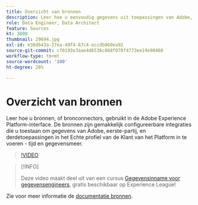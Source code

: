 ```yaml
---
title: Overzicht van bronnen
description: Leer hoe u eenvoudig gegevens uit toepassingen van Adobe, eerste en derde partijen kunt opnemen in het realtimeklantprofiel en de data lake van het Platform.
role: Data Engineer, Data Architect
feature: Sources
kt: 3800
thumbnail: 29694.jpg
exl-id: e38d643a-27ea-49f4-87c4-eccdb860ea92
source-git-commit: cf0193e3aae4d6536c868f078f4773ee14e90408
workflow-type: tm+mt
source-wordcount: '100'
ht-degree: 26%

---
```


# Overzicht van bronnen

Leer hoe u bronnen, of bronconnectors, gebruikt in de Adobe Experience Platform-interface. De bronnen zijn gemakkelijk configureerbare integraties die u toestaan om gegevens van Adobe, eerste-partij, en derdetoepassingen in het Echte profiel van de Klant van het Platform in te voeren - tijd en gegevensmeer.

>[!VIDEO](https://video.tv.adobe.com/v/29694?quality=12&learn=on)

>[!INFO]
>
> Deze video maakt deel uit van een cursus [Gegevensinname voor gegevensengineers](https://experienceleague.adobe.com/?recommended=ExperiencePlatform-D-1-2020.1.dataingestion), gratis beschikbaar op Experience League!

Zie voor meer informatie de [documentatie bronnen](https://experienceleague.adobe.com/docs/experience-platform/sources/home.html?lang=nl).
